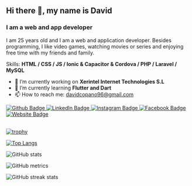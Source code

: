 ## Hi there 👋, my name is David
### I am a web and app developer
I am 25 years old and I am a web and application developer. Besides programming, I like video games, watching movies or series and enjoying free time with my friends and family.

Skills: **HTML / CSS / JS / Ionic & Capacitor & Cordova / PHP / Laravel / MySQL**

- 🔭 I’m currently working on **Xerintel Internet Technologies S.L** 
- 🌱 I’m currently learning **Flutter and Dart** 
- 📫 How to reach me: davidcopano96@gmail.com 

<div id="badges">
  <a href="https://github.com/davidcopano">
    <img src="https://img.shields.io/badge/Github-black?style=for-the-badge&logo=github&logoColor=white" alt="Github Badge"/>
  </a>
  <a href="https://www.linkedin.com/in/david-jesús-copano-jiménez-16b1a1121/">
    <img src="https://img.shields.io/badge/LinkedIn-blue?style=for-the-badge&logo=linkedin&logoColor=white" alt="LinkedIn Badge"/>
  </a>
  <a href="https://instagram.com/davidcopano">
    <img src="https://img.shields.io/badge/Instagram-E4405F?style=for-the-badge&logo=instagram&logoColor=white" alt="Instagram Badge"/>
  </a>
  <a href="https://facebook.com/david.copano/">
    <img src="https://img.shields.io/badge/Facebook-1877F2?style=for-the-badge&logo=facebook&logoColor=white" alt="Facebook Badge"/>
  </a>
  <a href="https://dcopano.xyz">
    <img src="https://img.shields.io/badge/Website-white?style=for-the-badge&logo=icloud&logoColor=black" alt="Website Badge"/>
  </a>
</div>

<br>

[![trophy](https://github-profile-trophy.vercel.app/?username=davidcopano)](https://github.com/ryo-ma/github-profile-trophy)

[![Top Langs](https://github-readme-stats.vercel.app/api/top-langs/?username=davidcopano)](https://github.com/anuraghazra/github-readme-stats)

![GitHub stats](https://github-readme-stats.vercel.app/api?username=davidcopano&show_icons=true)  

![GitHub metrics](https://metrics.lecoq.io/davidcopano)  

![GitHub streak stats](https://github-readme-streak-stats.herokuapp.com/?user=davidcopano)  